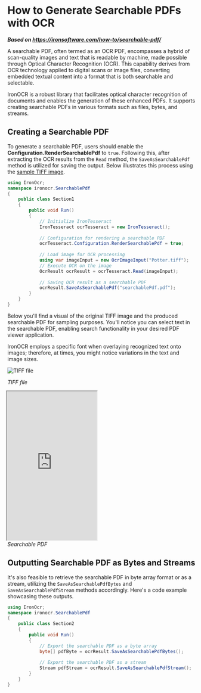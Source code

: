 # How to Generate Searchable PDFs with OCR

***Based on <https://ironsoftware.com/how-to/searchable-pdf/>***


A searchable PDF, often termed as an OCR PDF, encompasses a hybrid of scan-quality images and text that is readable by machine, made possible through Optical Character Recognition (OCR). This capability derives from OCR technology applied to digital scans or image files, converting embedded textual content into a format that is both searchable and selectable.

IronOCR is a robust library that facilitates optical character recognition of documents and enables the generation of these enhanced PDFs. It supports creating searchable PDFs in various formats such as files, bytes, and streams.

## Creating a Searchable PDF

To generate a searchable PDF, users should enable the **Configuration.RenderSearchablePdf** to `true`. Following this, after extracting the OCR results from the `Read` method, the `SaveAsSearchablePdf` method is utilized for saving the output. Below illustrates this process using the [sample TIFF image](https://ironsoftware.com/static-assets/ocr/how-to/html-export/Potter.tiff).

```cs
using IronOcr;
namespace ironocr.SearchablePdf
{
    public class Section1
    {
        public void Run()
        {
            // Initialize IronTesseract
            IronTesseract ocrTesseract = new IronTesseract();
            
            // Configuration for rendering a searchable PDF
            ocrTesseract.Configuration.RenderSearchablePdf = true;
            
            // Load image for OCR processing
            using var imageInput = new OcrImageInput("Potter.tiff");
            // Execute OCR on the image
            OcrResult ocrResult = ocrTesseract.Read(imageInput);
            
            // Saving OCR result as a searchable PDF
            ocrResult.SaveAsSearchablePdf("searchablePdf.pdf");
        }
    }
}
```

Below you'll find a visual of the original TIFF image and the produced searchable PDF for sampling purposes. You'll notice you can select text in the searchable PDF, enabling search functionality in your desired PDF viewer application.

IronOCR employs a specific font when overlaying recognized text onto images; therefore, at times, you might notice variations in the text and image sizes.

<div class="competitors-section__wrapper-even-1">
    <div class="competitors__card" style="width: 48%;">
         <img src="https://ironsoftware.com/static-assets/ocr/how-to/searchable-pdf/potter.webp" alt="TIFF file" class="img-responsive add-shadow">
         <p class="competitors__download-link" style="color: #181818; font-style: italic;">
            TIFF file
        </p>
    </div>
    <div class="competitors__card" style="width: 48%;">
        <iframe loading="lazy" src="https://ironsoftware.com/static-assets/ocr/how-to/searchable-pdf/searchablePdf.pdf" width="100%" height="400px" align="right"></iframe>
        <p class="competitors__download-link" style="color: #181818; font-style: italic;">
            Searchable PDF
        </p>
    </div>
</div>

## Outputting Searchable PDF as Bytes and Streams

It's also feasible to retrieve the searchable PDF in byte array format or as a stream, utilizing the `SaveAsSearchablePdfBytes` and `SaveAsSearchablePdfStream` methods accordingly. Here's a code example showcasing these outputs.

```cs
using IronOcr;
namespace ironocr.SearchablePdf
{
    public class Section2
    {
        public void Run()
        {
            // Export the searchable PDF as a byte array
            byte[] pdfByte = ocrResult.SaveAsSearchablePdfBytes();
            
            // Export the searchable PDF as a stream
            Stream pdfStream = ocrResult.SaveAsSearchablePdfStream();
        }
    }
}
```